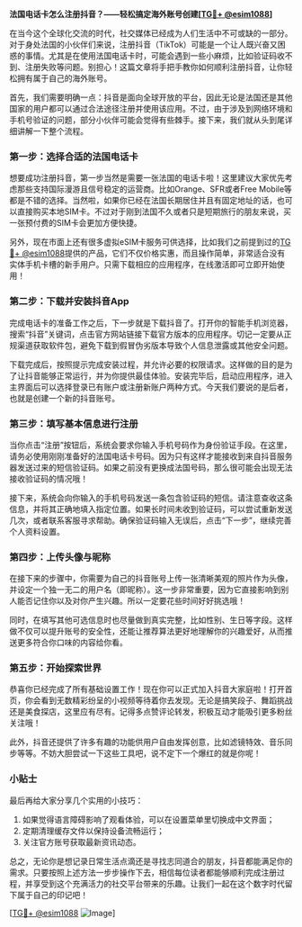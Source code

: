 **法国电话卡怎么注册抖音？——轻松搞定海外账号创建[[TG💪+ @esim1088](https://t.me/s/esim1088)]**

在当今这个全球化交流的时代，社交媒体已经成为人们生活中不可或缺的一部分。对于身处法国的小伙伴们来说，注册抖音（TikTok）可能是一个让人既兴奋又困惑的事情。尤其是在使用法国电话卡时，可能会遇到一些小麻烦，比如验证码收不到、注册失败等问题。别担心！这篇文章将手把手教你如何顺利注册抖音，让你轻松拥有属于自己的海外账号。

首先，我们需要明确一点：抖音是面向全球开放的平台，因此无论是法国还是其他国家的用户都可以通过合法途径注册并使用该应用。不过，由于涉及到网络环境和手机号验证的问题，部分小伙伴可能会觉得有些棘手。接下来，我们就从头到尾详细讲解一下整个流程。

### 第一步：选择合适的法国电话卡

想要成功注册抖音，第一步当然是需要一张法国的电话卡啦！这里建议大家优先考虑那些支持国际漫游且信号稳定的运营商。比如Orange、SFR或者Free Mobile等都是不错的选择。当然啦，如果你已经在法国长期居住并且有固定地址的话，也可以直接购买本地SIM卡。不过对于刚到法国不久或者只是短期旅行的朋友来说，买一张预付费的SIM卡会更加方便快捷。

另外，现在市面上还有很多虚拟eSIM卡服务可供选择，比如我们之前提到过的[TG💪+ @esim1088](https://t.me/s/esim1088)提供的产品，它们不仅价格实惠，而且操作简单，非常适合没有实体手机卡槽的新手用户。只需下载相应的应用程序，在线激活即可立即开始使用！

### 第二步：下载并安装抖音App

完成电话卡的准备工作之后，下一步就是下载抖音了。打开你的智能手机浏览器，搜索“抖音”关键词，点击官方网站链接下载官方版本的应用程序。切记一定要从正规渠道获取软件包，避免下载到假冒伪劣版本导致个人信息泄露或其他安全问题。

下载完成后，按照提示完成安装过程，并允许必要的权限请求。这样做的目的是为了让抖音能够正常运行，并为你提供最佳体验。安装完毕后，启动应用程序，进入主界面后可以选择登录已有账户或注册新账户两种方式。今天我们要说的是后者，也就是创建一个新的抖音账号。

### 第三步：填写基本信息进行注册

当你点击“注册”按钮后，系统会要求你输入手机号码作为身份验证手段。在这里，请务必使用刚刚准备好的法国电话卡号码。因为只有这样才能接收到来自抖音服务器发送过来的短信验证码。如果之前没有更换成法国号码，那么很可能会出现无法接收验证码的情况哦！

接下来，系统会向你输入的手机号码发送一条包含验证码的短信。请注意查收这条信息，并将其正确地填入指定位置。如果长时间未收到验证码，可以尝试重新发送几次，或者联系客服寻求帮助。确保验证码输入无误后，点击“下一步”，继续完善个人资料设置。

### 第四步：上传头像与昵称

在接下来的步骤中，你需要为自己的抖音账号上传一张清晰美观的照片作为头像，并设定一个独一无二的用户名（即昵称）。这一步非常重要，因为它直接影响到别人能否记住你以及对你产生兴趣。所以一定要花些时间好好挑选哦！

同时，在填写其他可选信息时也尽量做到真实完整，比如性别、生日等字段。这样做不仅可以提升账号的安全性，还能让推荐算法更好地理解你的兴趣爱好，从而推送更多符合你口味的内容给你看。

### 第五步：开始探索世界

恭喜你已经完成了所有基础设置工作！现在你可以正式加入抖音大家庭啦！打开首页，你会看到无数精彩纷呈的小视频等待着你去发现。无论是搞笑段子、舞蹈挑战还是美食探店，这里应有尽有。记得多点赞评论转发，积极互动才能吸引更多粉丝关注哦！

此外，抖音还提供了许多有趣的功能供用户自由发挥创意，比如滤镜特效、音乐同步等等。不妨大胆尝试一下这些工具吧，说不定下一个爆红的就是你呢！

### 小贴士

最后再给大家分享几个实用的小技巧：
1. 如果觉得语言障碍影响了观看体验，可以在设置菜单里切换成中文界面；
2. 定期清理缓存文件以保持设备流畅运行；
3. 关注官方账号获取最新资讯动态。

总之，无论你是想记录日常生活点滴还是寻找志同道合的朋友，抖音都能满足你的需求。只要按照上述方法一步步操作下去，相信每位读者都能够顺利完成注册过程，并享受到这个充满活力的社交平台带来的乐趣。让我们一起在这个数字时代留下属于自己的印记吧！

[[TG💪+ @esim1088](https://t.me/s/esim1088) ![Image](https://i.postimg.cc/4NQfJmqS/Snipaste-2025-05-13-00-14-12.png)]